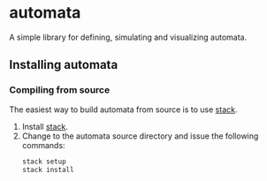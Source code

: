 # automata
A simple library for defining, simulating and visualizing automata.
## Installing automata
### Compiling from source
The easiest way to build automata from source is to use [stack](https://docs.haskellstack.org/en/stable/install_and_upgrade/).
1. Install [stack](https://docs.haskellstack.org/en/stable/install_and_upgrade/).
2. Change to the automata source directory and issue the following commands:
   ```haskell
   stack setup
   stack install
   ```